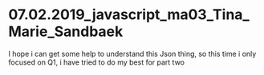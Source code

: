 # 07.02.2019_javascript_ma03_Tina_Marie_Sandbaek
 I hope i can get some help to understand this Json thing, so this time i only focused on Q1, i have tried to do my best for part two
